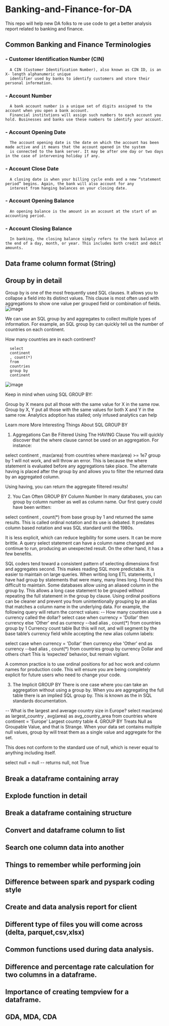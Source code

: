 # Banking-and-Finance-for-DA
This repo will help new DA folks to re use code to get a better analysis report related to banking and finance.
## Common Banking and Finance Terminologies
### - Customer Identification Number (CIN)
      A CIN (Customer Identification Number), also known as CIN ID, is an X- length alphanumeric unique 
      identifier used by banks to identify customers and store their personal information.
### - Account Number
      A bank account number is a unique set of digits assigned to the account when you open a bank account.
      Financial institutions will assign such numbers to each account you hold. Businesses and banks use these numbers to identify your account.
### - Account Opening Date
      The account opening date is the date on which the account has been made active and it means that the account opened in the system
      is connected to the bank server. It may be after one day or two days in the case of intervening holiday if any.
### - Account Close Date
      A closing date is when your billing cycle ends and a new “statement period” begins. Again, the bank will also account for any
      interest from hanging balances on your closing date.
### - Account Opening Balance
      An opening balance is the amount in an account at the start of an accounting period. 
### - Account Closing Balance
      In banking, the closing balance simply refers to the bank balance at the end of a day, month, or year. This includes both credit and debit amounts.
## Data frame column format (String)
## Group by in detail
   Group by is one of the most frequently used SQL clauses. It allows you to collapse a field into its distinct values. 
   This clause is most often used with aggregations to show one value per grouped field or combination of fields.
   ![image](https://github.com/MartandCV/Banking-and-Finance-for-DA/assets/114132628/c6c033fa-e5b5-4725-8a1c-1951e17d3eb3)

   We can use an SQL group by and aggregates to collect multiple types of information. For example, an SQL group by can quickly tell us the number of countries on each continent.

   How many countries are in each continent?

      select
      continent
      , count(*)
      from
      countries
      group by 
      continent

![image](https://github.com/MartandCV/Banking-and-Finance-for-DA/assets/114132628/f201ab2d-0e6b-4d77-aff3-735ee71fa552)

Keep in mind when using SQL GROUP BY:

Group by X means put all those with the same value for X in the same row.
Group by X, Y put all those with the same values for both X and Y in the same row.
Analytics adoption has stalled; only infused analytics can help

Learn more
More Interesting Things About SQL GROUP BY
1. Aggregations Can Be Filtered Using The HAVING Clause
You will quickly discover that the where clause cannot be used on an aggregation. For instance:

select 
  continent
  , max(area)
from
  countries
where 
  max(area) >= 1e7
group by 
  1
will not work, and will throw an error. This is because the where statement is evaluated before any aggregations take place. The alternate having is placed after the group by and allows you to filter the returned data by an aggregated column.

Using having, you can return the aggregate filtered results!

2. You Can Often GROUP BY Column Number
In many databases, you can group by column number as well as column name. Our first query could have been written:

select
  continent
  , count(*)
from 
  base
group by 
  1
and returned the same results. This is called ordinal notation and its use is debated. It predates column based notation and was SQL standard until the 1980s. 

It is less explicit, which can reduce legibility for some users. 
It can be more brittle. A query select statement can have a column name changed and continue to run, producing an unexpected result.
On the other hand, it has a few benefits.

SQL coders tend toward a consistent pattern of selecting dimensions first and aggregates second. This makes reading SQL more predictable.
It is easier to maintain on large queries. When writing long ETL statements, I have had group by statements that were many, many lines long. I found this difficult to maintain.
Some databases allow using an aliased column in the group by. This allows a long case statement to be grouped without repeating the full statement in the group by clause. Using ordinal positions can be cleaner and prevent you from unintentionally grouping by an alias that matches a column name in the underlying data. For example, the following query will return the correct values:
-- How many countries use a currency called the dollar?
select
  case when currency = 'Dollar' then currency
    else 'Other'
  end as currency --bad alias
  , count(*)
from
  countries
group by
  1
Currency count table
But this will not, and will segment by the base table’s currency field while accepting the new alias column labels:

select
  case when currency = 'Dollar' then currency 
    else 'Other' 
  end as currency --bad alias
  , count(*)
from 
  countries
group by 
  currency
Dollar and others chart
This is ‘expected’ behavior, but remain vigilant.

A common practice is to use ordinal positions for ad hoc work and column names for production code. This will ensure you are being completely explicit for future users who need to change your code.

3. The Implicit GROUP BY
There is one case where you can take an aggregation without using a group by. When you are aggregating the full table there is an implied SQL group by. This is known as the <grand total> in SQL standards documentation.

-- What is the largest and average country size in Europe?
select
  max(area) as largest_country
  , avg(area) as avg_country_area
from 
  countries
where 
  continent = 'Europe'
Largest country table
4. GROUP BY Treats Null as Groupable Value, and that is Strange.
When your data set contains multiple null values, group by will treat them as a single value and aggregate for the set.

This does not conform to the standard use of null, which is never equal to anything including itself.

select null = null
-- returns null, not True
## Break a dataframe containing array
## Explode function in detail
## Break a dataframe containing structure
## Convert and dataframe column to list
## Search one column data into another
## Things to remember while performing join
## Difference between spark and pyspark coding style
## Create and data analysis report for client
## Different type of files you will come across (delta, parquet,csv,xlsx)
## Common functions used during data analysis.
## Difference and percentage rate calculation for two columns in a dataframe.
## Importance of creating tempview for a dataframe.
## GDA, MDA, CDA
